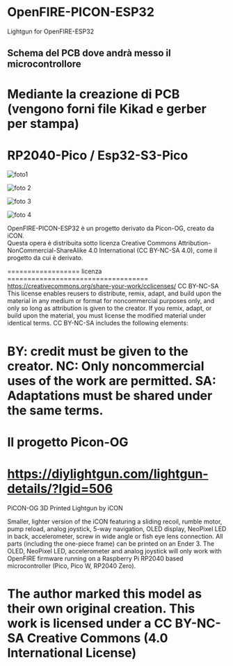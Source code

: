 # OpenFIRE-PICON-ESP32
Lightgun for OpenFIRE-ESP32

## Schema del PCB dove andrà messo il microcontrollore

# Mediante la creazione di PCB (vengono forni file Kikad e gerber per stampa)

# RP2040-Pico / Esp32-S3-Pico

![foto1](https://github.com/alessandro-satanassi/OpenFIRE-PICON-ESP32/blob/main/IMMAGINI/SCHEMA_PCB/PCB_ESP32-S3-PICO_RP2040-PICO/PICON-AS_esp32-s3_pico-rp2040_pico_FRONT.png)

![foto 2](https://github.com/alessandro-satanassi/OpenFIRE-PICON-ESP32/blob/main/IMMAGINI/SCHEMA_PCB/PCB_ESP32-S3-PICO_RP2040-PICO/PICON-AS_esp32-s3_pico-rp2040_pico_BACK.png)

![foto 3](https://github.com/alessandro-satanassi/OpenFIRE-PICON-ESP32/blob/main/IMMAGINI/SCHEMA_PCB/PCB_ESP32-S3-PICO_RP2040-PICO/PICON-AS_esp32-s3_pico-rp2040_pico_BACK_INCLINATO.png)

![foto 4](https://github.com/alessandro-satanassi/OpenFIRE-PICON-ESP32/blob/main/IMMAGINI/SCHEMA_PCB/PCB_ESP32-S3-PICO_RP2040-PICO/PICON-AS_esp32-s3_pico-rp2040_pico_FRONT_INCLINATO.png)


OpenFIRE-PICON-ESP32 è un progetto derivato da Picon-OG, creato da iCON.  
Questa opera è distribuita sotto licenza Creative Commons Attribution-NonCommercial-ShareAlike 4.0 International (CC BY-NC-SA 4.0), come il progetto da cui è derivato.

================== licenza ===================================
https://creativecommons.org/share-your-work/cclicenses/
CC BY-NC-SA
This license enables reusers to distribute, remix, adapt, and build upon the material in any medium or format for noncommercial purposes only, and only so long as attribution is given to the creator. If you remix, adapt, or build upon the material, you must license the modified material under identical terms. CC BY-NC-SA includes the following elements:

 BY: credit must be given to the creator.
 NC: Only noncommercial uses of the work are permitted.
 SA: Adaptations must be shared under the same terms.
==============================================================

Il progetto Picon-OG
================================================================================================
https://diylightgun.com/lightgun-details/?lgid=506
============================================================
PiCON-OG
3D Printed Lightgun by iCON

Smaller, lighter version of the iCON featuring a sliding recoil, rumble motor, pump reload, analog joystick, 5-way navigation, OLED display, NeoPixel LED in back, accelerometer, screw in wide angle or fish eye lens connection. All parts (including the one-piece frame) can be printed on an Ender 3. The OLED, NeoPixel LED, accelerometer and analog joystick will only work with OpenFIRE firmware running on a Raspberry Pi RP2040 based microcontroller (Pico, Pico W, RP2040 Zero).

The author marked this model as their own original creation.
This work is licensed under a CC BY-NC-SA Creative Commons (4.0 International License)
================================================================================================
